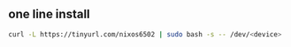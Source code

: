 ## one line install
```bash
curl -L https://tinyurl.com/nixos6502 | sudo bash -s -- /dev/<device>
```
